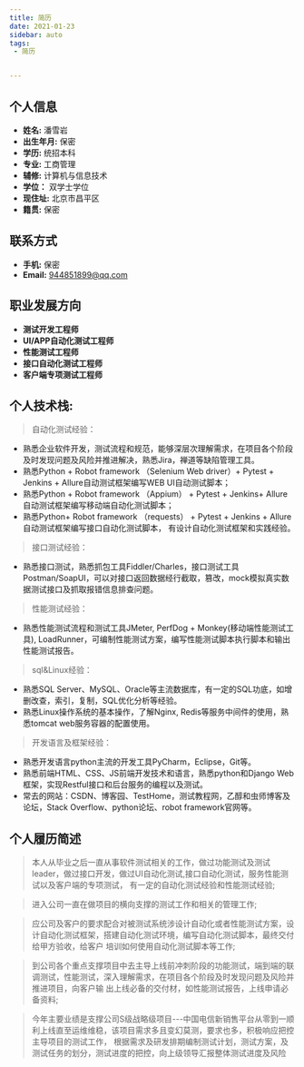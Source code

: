 ```yaml
---
title: 简历  
date: 2021-01-23  
sidebar: auto  
tags:
 - 简历


---
```


## 个人信息
- **姓名:**  潘雪岩
- **出生年月:**  保密
- **学历:**  统招本科
- **专业:**  工商管理
- **辅修:**  计算机与信息技术
- **学位：**   双学士学位
- **现住址:**  北京市昌平区
- **籍贯:**  保密

## 联系方式
* **手机:**  保密
* **Email:**  944851899@qq.com

## 职业发展方向
- **测试开发工程师**
- **UI/APP自动化测试工程师**
- **性能测试工程师**
- **接口自动化测试工程师**
- **客户端专项测试工程师**

## 个人技术栈:

> 自动化测试经验：
- 熟悉企业软件开发，测试流程和规范，能够深层次理解需求，在项目各个阶段及时发现问题及风险并推进解决，熟悉Jira，禅道等缺陷管理工具。
- 熟悉Python + Robot framework （Selenium Web driver）+ Pytest + Jenkins + Allure自动测试框架编写WEB UI自动测试脚本； 
- 熟悉Python + Robot framework （Appium） + Pytest  + Jenkins+ Allure自动测试框架编写移动端自动化测试脚本； 
- 熟悉Python+ Robot framework  （requests） + Pytest + Jenkins + Allure自动测试框架编写接口自动化测试脚本， 有设计自动化测试框架和实践经验。

> 接口测试经验：
- 熟悉接口测试，熟悉抓包工具Fiddler/Charles，接口测试工具Postman/SoapUI，可以对接口返回数据经行截取，篡改，mock模拟真实数据测试接口及抓取报错信息排查问题。

> 性能测试经验：
- 熟悉性能测试流程和测试工具JMeter, PerfDog + Monkey(移动端性能测试工具), LoadRunner，可编制性能测试方案，编写性能测试脚本执行脚本和输出性能测试报告。

> sql&Linux经验：
- 熟悉SQL Server、MySQL、Oracle等主流数据库，有一定的SQL功底，如增删改查，索引，复制，SQL优化分析等经验。
- 熟悉Linux操作系统的基本操作，了解Nginx, Redis等服务中间件的使用，熟悉tomcat web服务容器的配置使用。

> 开发语言及框架经验：
- 熟悉开发语言python主流的开发工具PyCharm，Eclipse，Git等。
- 熟悉前端HTML、CSS、JS前端开发技术和语言，熟悉python和Django Web框架，实现Restful接口和后台服务的编程以及测试。
- 常去的网站：CSDN、博客园、TestHome，测试教程网，乙醇和虫师博客及论坛，Stack Overflow、python论坛、robot framework官网等。



## 个人履历简述

> 本人从毕业之后一直从事软件测试相关的工作，做过功能测试及测试leader，做过接口开发，做过UI自动化测试,接口自动化测试，服务性能测试以及客户端的专项测试，
  有一定的自动化测试经验和性能测试经验;

> 进入公司一直在做项目的横向支撑的测试工作和相关的管理工作;

> 应公司及客户的要求配合对被测试系统涉设计自动化或者性能测试方案，设计自动化测试框架，搭建自动化测试环境，编写自动化测试脚本，最终交付给甲方验收，给客户
  培训如何使用自动化测试脚本等工作;

> 到公司各个重点支撑项目中去主导上线前冲刺阶段的功能测试，端到端的联调测试，性能测试，深入理解需求，在项目各个阶段及时发现问题及风险并推进项目，向客户输
  出上线必备的交付材，如性能测试报告，上线申请必备资料;

> 今年主要业绩是支撑公司S级战略级项目---中国电信新销售平台从零到一顺利上线直至运维维稳，该项目需求多且变幻莫测，要求也多，积极响应把控主导项目的测试工作，
  根据需求及研发排期编制测试计划，测试方案，及测试任务的划分，测试进度的把控，向上级领导汇报整体测试进度及风险

